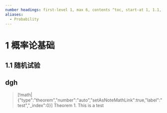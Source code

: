 ```yaml
---
number headings: first-level 1, max 6, contents ^toc, start-at 1, 1.1, auto
aliases:
  - Probability
---
```

# 1 概率论基础
## 1.1 随机试验

## dgh


> [!math|{"type":"theorem","number":"auto","setAsNoteMathLink":true,"label":"test","_index":0}] Theorem 1.
> This is a test 

